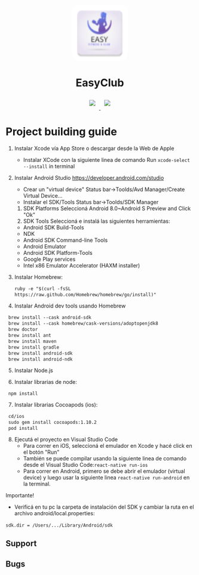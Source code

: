<p align="center">
  <a href="">
    <img width="150px" style="border-radius:20px;" src="android/app/src/main/res/mipmap-hdpi/ic_launcher.png">
  </a>
  <h1 align="center">EasyClub</h1>
</p>


<p align="center">
<a href="">
    <img width="160px" style="margin: 10px 10px;" src="https://proximity-mobile.firebaseapp.com/images/download/download-app-store.png">
</a>
<a href="">
    <img width="160px" style="margin: 10px 10px;" src="https://proximity-mobile.firebaseapp.com/images/download/download-google-play.png">
</a>
</p>


# Project building guide



1. Instalar Xcode vía App Store o descargar desde la Web de Apple
   - Instalar XCode con la siguiente linea de comando
     Run ```xcode-select --install``` in terminal

2. Instalar Android Studio
   https://developer.android.com/studio
   - Crear un "virtual device"
    Status bar->Toolds/Avd Manager/Create Virtual Device...
   - Instalar el SDK/Tools
    Status bar->Toolds/SDK Manager
    1) SDK Platforms
     Seleccioná Android 8.0~Android S Preview and Click "Ok"
    2) SDK Tools
     Seleccioná e instalá las siguientes herramientas:
     - Android SDK Build-Tools
     - NDK
     - Android SDK Command-line Tools
     - Android Emulator
     - Android SDK Platform-Tools
     - Google Play services
     - Intel x86 Emulator Accelerator (HAXM installer)

3. Instalar Homebrew:
   ```
   ruby -e "$(curl -fsSL https://raw.github.com/Homebrew/homebrew/go/install)"
   ```

4. Instalar Android dev tools usando Homebrew
  ```
   brew install --cask android-sdk
   brew install --cask homebrew/cask-versions/adoptopenjdk8
   brew doctor
   brew install ant
   brew install maven
   brew install gradle
   brew install android-sdk
   brew install android-ndk
   ```

5. Instalar Node.js

6. Instalar librarias de node:
  ```
   npm install
  ```
  
7. Instalar librarias Cocoapods (ios):
  ```
   cd/ios
   sudo gem install cocoapods:1.10.2
   pod install
  ```

8. Ejecutá el proyecto en Visual Studio Code
   - Para correr en iOS, seleccioná el emulador en Xcode y hacé click en el botón "Run"
   - También se puede compilar usando la siguiente linea de comando desde el Visual Studio Code:```react-native run-ios```
   - Para correr en Android, primero se debe abrir el emulador (virtual device)
    y luego usar la siguiente linea ```react-native run-android``` en la terminal.




Importante!
- Verificá en tu pc la carpeta de instalación del SDK y cambiar la ruta en el archivo android/local.properties:


```sdk.dir = /Users/.../Library/Android/sdk```





## Support

## Bugs



